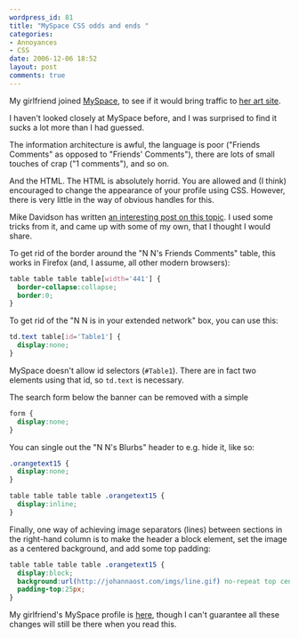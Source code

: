 ```yaml
---
wordpress_id: 81
title: "MySpace CSS odds and ends "
categories:
- Annoyances
- CSS
date: 2006-12-06 18:52
layout: post
comments: true
---
```

My girlfriend joined <a href="http://www.myspace.com">MySpace</a>, to see if it would bring traffic to <a href="http://www.johannaost.com">her art site</a>.

I haven't looked closely at MySpace before, and I was surprised to find it sucks a lot more than I had guessed.

The information architecture is awful, the language is poor ("Friends Comments" as opposed to "Friends' Comments"), there are lots of small touches of crap ("1 comments"), and so on.

And the HTML. The HTML is absolutely horrid. You are allowed and (I think) encouraged to change the appearance of your profile using CSS. However, there is very little in the way of obvious handles for this.

Mike Davidson has written <a href="http://www.mikeindustries.com/blog/archive/2006/04/hacking-myspace-layouts">an interesting post on this topic</a>. I used some tricks from it, and came up with some of my own, that I thought I would share.

<!--more-->

To get rid of the border around the "N N's Friends Comments" table, this works in Firefox (and, I assume, all other modern browsers):

``` css
table table table table[width='441'] {
  border-collapse:collapse;
  border:0;
}
```


To get rid of the "N N is in your extended network" box, you can use this:

``` css
td.text table[id='Table1'] {
  display:none;
}
```

MySpace doesn't allow id selectors (<code>#Table1</code>). There are in fact two elements using that id, so <code>td.text</code> is necessary.

The search form below the banner can be removed with a simple

``` css
form {
  display:none;
}
```

You can single out the "N N's Blurbs" header to e.g. hide it, like so:

``` css
.orangetext15 {
  display:none;
}

table table table table .orangetext15 {
  display:inline;
}
```

Finally, one way of achieving image separators (lines) between sections in the right-hand column is to make the header a block element, set the image as a centered background, and add some top padding:


``` css
table table table table .orangetext15 {
  display:block;
  background:url(http://johannaost.com/imgs/line.gif) no-repeat top center;
  padding-top:25px;
}
```

My girlfriend's MySpace profile is <a href="http://myspace.com/johannaost">here</a>, though I can't guarantee all these changes will still be there when you read this.
